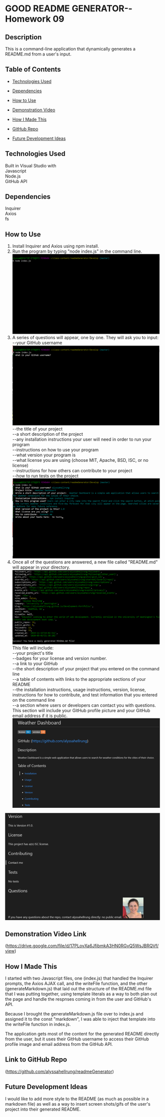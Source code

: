 # GOOD README GENERATOR--Homework 09  

## Description  
This is a command-line application that dynamically generates a README.md from a user's input.

## Table of Contents

* [Technologies Used](#technologies-used)

* [Dependencies](#dependencies)

* [How to Use](#how-to-use)

* [Demonstration Video](#demonstration-video)

* [How I Made This](#how-i-made-this)

* [GitHub Repo](#link-to-github-repo)

* [Future Development Ideas](#future-development-ideas)

## Technologies Used  
Built in Visual Studio with    
Javascript  
Node.js  
GitHub API  

## Dependencies  
Inquirer  
Axios  
fs  

## How to Use  
1) Install Inquirer and Axios using npm install.
2) Run the program by typing "node index.js" in the command line.
![image](./Develop/assets/run.png) 
3) A series of questions will appear, one by one. They will ask you to input:  
  --your GitHub username
  ![image](./Develop/assets/firstquestion.png)  
  --the title of your project  
  --a short description of the project  
  --any installation instructions your user will need in order to run your program  
  --instructions on how to use your program  
  --what version your program is  
  --what license you are using (choose MIT, Apache, BSD, ISC, or no license)  
  --instructions for how others can contribute to your project  
  --how to run tests on the project  
  ![image](./Develop/assets/answers.png)
4) Once all of the questions are answered, a new file called "README.md" will appear in your directory. 
![image](./Develop/assets/success.png)
This file will include:  
  --your project's title  
  --badges for your license and version number.     
  --a link to your GitHub  
  --the short description of your project that you entered on the command line  
  --a table of contents with links to the appropriate sections of your README  
  --the installation instructions, usage instructions, version, license, instructions for how to contribute, and test information that you entered on the command line  
  --a section where users or developers can contact you with questions. This section will include your GitHub profile picture and your GitHub email address if it is public.
![image](./Develop/assets/readme1.png)  

![image](./Develop/assets/readme2.png)

## Demonstration Video Link
(https://drive.google.com/file/d/17PLovXa6JfibmkA3HN0RGvQ5WsJBRQVf/view)

## How I Made This  
I started with two Javascript files, one (index.js) that handled the Inquirer prompts, the Axios AJAX call, and the writeFile function, and the other (generateMarkdown.js) that laid out the structure of the README.md file that I was putting together, using template literals as a way to both plan out the page and handle the respnses coming in from the user and GitHub's API.  

Because I brought the generateMarkdown.js file over to index.js and assigned it to the const "markdown", I was able to inject that template into the writeFile function in index.js.  

The application gets most of the content for the generated README directly from the user, but it uses their GitHub username to access their GitHub profile image and email address from the GitHub API.

## Link to GitHub Repo    
(https://github.com/alyssahellrung/readmeGenerator)

## Future Development Ideas
I would like to add more style to the README (as much as possible in a markdown file) as well as a way to insert screen shots/gifs of the user's project into their generated README.



